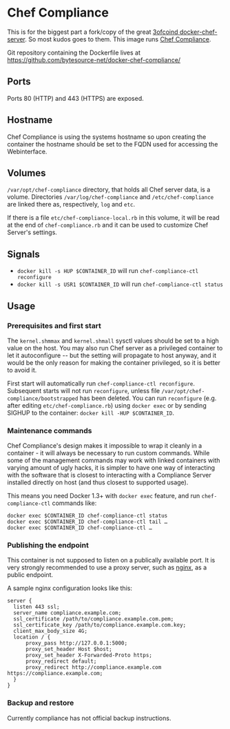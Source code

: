 Chef Compliance
===============

This is for the biggest part a fork/copy of the great [3ofcoind docker-chef-server](https://github.com/3ofcoins/docker-chef-server). So most kudos goes to them.
This image runs [Chef Compliance](https://downloads.chef.io/compliance).

Git repository containing the Dockerfile lives at
https://github.com/bytesource-net/docker-chef-compliance/

Ports
-----

Ports 80 (HTTP) and 443 (HTTPS) are exposed.

Hostname
--------

Chef Compliance is using the systems hostname so upon creating the container the hostname should be set to the FQDN used for accessing the Webinterface.

Volumes
-------

`/var/opt/chef-compliance` directory, that holds all Chef server data, is a
volume. Directories `/var/log/chef-compliance` and `/etc/chef-compliance` are linked
there as, respectively, `log` and `etc`.

If there is a file `etc/chef-compliance-local.rb` in this volume, it will
be read at the end of `chef-compliance.rb` and it can be used to customize
Chef Server's settings.

Signals
-------

 - `docker kill -s HUP $CONTAINER_ID` will run `chef-compliance-ctl reconfigure`
 - `docker kill -s USR1 $CONTAINER_ID` will run `chef-compliance-ctl status`

Usage
-----

### Prerequisites and first start

The `kernel.shmmax` and `kernel.shmall` sysctl values should be set to
a high value on the host. You may also run Chef server as a privileged
container to let it autoconfigure -- but the setting will propagate to
host anyway, and it would be the only reason for making the container
privileged, so it is better to avoid it.

First start will automatically run `chef-compliance-ctl
reconfigure`. Subsequent starts will not run `reconfigure`, unless
file `/var/opt/chef-compliance/bootstrapped` has been deleted. You can run
`reconfigure` (e.g. after editing `etc/chef-compliance.rb`) using
`docker exec` or by sending SIGHUP to the container: `docker kill
-HUP $CONTAINER_ID`.

### Maintenance commands

Chef Compliance's design makes it impossible to wrap it cleanly in
a container - it will always be necessary to run custom
commands. While some of the management commands may work with linked
containers with varying amount of ugly hacks, it is simpler to have
one way of interacting with the software that is closest to
interacting with a Compliance Server installed directly on host (and thus
closest to supported usage).

This means you need Docker 1.3+ with `docker exec` feature, and run
`chef-compliance-ctl` commands like:

    docker exec $CONTAINER_ID chef-compliance-ctl status
    docker exec $CONTAINER_ID chef-compliance-ctl tail …
    docker exec $CONTAINER_ID chef-compliance-ctl …

### Publishing the endpoint

This container is not supposed to listen on a publically available
port. It is very strongly recommended to use a proxy server, such as
[nginx](http://nginx.org/), as a public endpoint.

A sample nginx configuration looks like this:

    server {
      listen 443 ssl;
      server_name compliance.example.com;
      ssl_certificate /path/to/compliance.example.com.pem;
      ssl_certificate_key /path/to/compliance.example.com.key;
      client_max_body_size 4G;
      location / {
          proxy_pass http://127.0.0.1:5000;
          proxy_set_header Host $host;
          proxy_set_header X-Forwarded-Proto https;
          proxy_redirect default;
          proxy_redirect http://compliance.example.com https://compliance.example.com;
      }
    }

### Backup and restore

Currently compliance has not official backup instructions.
